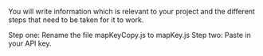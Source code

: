 You will write information which is relevant to your project and the different steps that need to be taken for it to work.

Step one: Rename the file mapKeyCopy.js to mapKey.js
Step two: Paste in your API key.